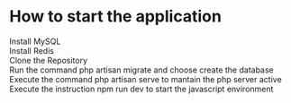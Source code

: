 # How to start the application

Install MySQL<br>
Install Redis<br>
Clone the Repository<br>
Run the command php artisan migrate and choose create the database<br>
Execute the command php artisan serve to mantain the php server active<br>
Execute the instruction npm run dev to start the javascript environment




